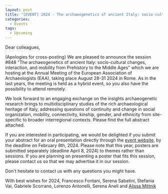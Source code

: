 ```yaml
---
layout: post
title: "[EVENT] 2024 - The archaeogenetics of ancient Italy: socio-cultural changes, interaction, and mobility from Prehistory to the Middle Ages (EAA Session)"
categories:
  - Events
tags:
  - Upcoming
---
```


Dear colleagues,

(Apologies for cross-posting)
We are pleased to announce the session #848 "The archaeogenetics of ancient Italy: socio-cultural changes, interaction, and mobility from Prehistory to the Middle Ages"  which we are hosting at the Annual Meeting of the European Association of Archaeologists (EAA), taking place August 28-31 2024 in Rome. As in the last years, the meeting is held as a hybrid event, so you also have the possibility to attend remotely.

We look forward to an engaging exchange on the insights archaeogenetic research brings to multidisciplinary studies of the rich archaeological heritage of Italy, addressing questions of continuity and change in social organization, mobility, connectivity, kinship, gender, and ethnicity from site-specific to broader interregional contexts. Please find the full abstract attached.

If you are interested in participating, we would be delighted if you submit your abstract for an oral presentation directly through the [event website](https://submissions.e-a-a.org/eaa2024/), by the deadline on February 8th, 2024. 
Please note that this year, posters are submitted separately (deadline April 8, 2024) to themes rather than sessions. If you are planning on presenting a poster that fits this session, please contact us so that we may advertise it in our session.

Don't hesitate to contact us with any questions you might have.

With best wishes for 2024,
Francesco Fontani, Serena Sabatini, Stefania Vai, Gabriele Scorrano, Lorenzo Antonelli, Serena Aneli and [Alissa Mittnik](mailto:alissa_mittnik@EVA.MPG.DE)

 